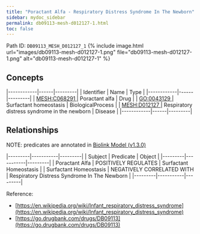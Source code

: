 ```yaml
---
title: "Poractant Alfa - Respiratory Distress Syndrome In The Newborn"
sidebar: mydoc_sidebar
permalink: db09113-mesh-d012127-1.html
toc: false 
---
```



Path ID: `DB09113_MESH_D012127_1`
{% include image.html url="images/db09113-mesh-d012127-1.png" file="db09113-mesh-d012127-1.png" alt="db09113-mesh-d012127-1" %}

## Concepts

|------------|------|---------|
| Identifier | Name | Type    |
|------------|------|---------|
| <a href="https://identifiers.org/MESH:C068291">MESH:C068291 </a> | Poractant alfa | Drug |
| <a href="https://identifiers.org/GO:0043129">GO:0043129 </a> | Surfactant homeostasis | BiologicalProcess |
| <a href="https://identifiers.org/MESH:D012127">MESH:D012127 </a> | Respiratory distress syndrome in the newborn | Disease |
|------------|------|---------|

## Relationships


NOTE: predicates are annotated in <a href="https://github.com/biolink/biolink-model/releases/tag/v1.3.0">Biolink Model (v1.3.0)</a>

|---------|-----------|---------|
| Subject | Predicate | Object  |
|---------|-----------|---------|
| Poractant Alfa | POSITIVELY REGULATES | Surfactant Homeostasis |
| Surfactant Homeostasis | NEGATIVELY CORRELATED WITH | Respiratory Distress Syndrome In The Newborn |
|---------|-----------|---------|

Reference: 
  - [https://en.wikipedia.org/wiki/Infant_respiratory_distress_syndrome](https://en.wikipedia.org/wiki/Infant_respiratory_distress_syndrome)
  - [https://go.drugbank.com/drugs/DB09113](https://go.drugbank.com/drugs/DB09113)
